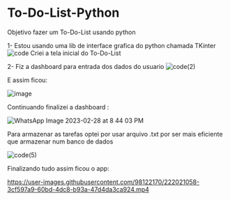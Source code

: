 # To-Do-List-Python
Objetivo fazer um To-Do-List usando python

1- Estou usando uma lib de interface grafica do python chamada TKinter
![code](https://user-images.githubusercontent.com/98122170/221713439-4e94d2b3-058c-412d-a155-8d6db23c1065.png)
Criei a tela inicial do To-Do-List

2- Fiz a dashboard para entrada dos dados do usuario
![code(2)](https://user-images.githubusercontent.com/98122170/221723981-289f5b0a-394a-4b42-bc57-20947665e0ed.png)
 
 E assim ficou:
 
  ![image](https://user-images.githubusercontent.com/98122170/221724207-0ae36cf6-a9ac-4464-a1db-ae93d93cee85.png)

Continuando finalizei a dashboard :

![WhatsApp Image 2023-02-28 at 8 44 03 PM](https://user-images.githubusercontent.com/98122170/222020559-8143a033-ba90-4b15-aba1-8b7cfb9f9c8c.jpeg)


Para armazenar as tarefas optei por usar arquivo .txt por ser mais eficiente que armazenar num banco de dados

![code(5)](https://user-images.githubusercontent.com/98122170/222020859-474fc8e7-8469-49c7-9c00-7d4910126009.png)


Finalizando tudo assim ficou o app:



https://user-images.githubusercontent.com/98122170/222021058-3cf597a9-60bd-4dc8-b93a-47d4da3ca924.mp4

